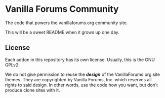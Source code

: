 Vanilla Forums Community
========================

The code that powers the vanillaforums.org community site.

This will be a sweet README when it grows up one day.


## License

Each addon in this repository has its own license. Usually, this is the GNU GPLv2. 

We do not give permission to reuse the ***design*** of the VanillaForums.org site themes. They are copyrighted by Vanilla Forums, Inc. which reserves all rights to said design. In other words, use the code how you want, but don't produce clone sites with it.